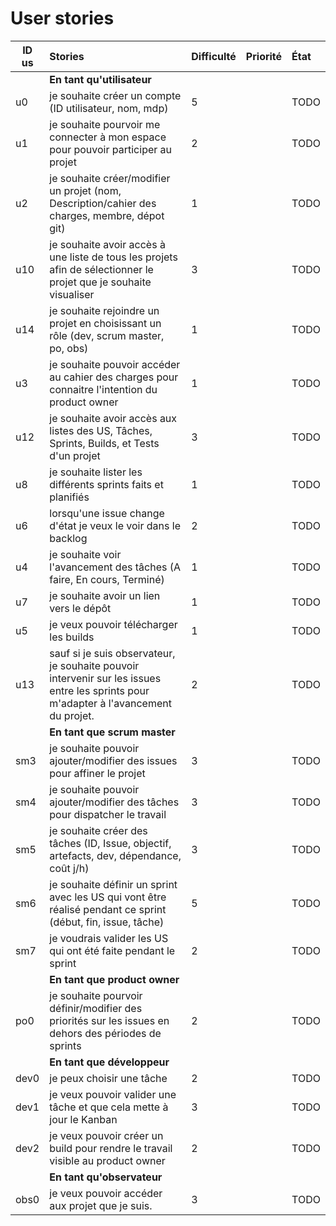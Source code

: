 # User stories

| ID us | Stories | Difficulté | Priorité | État |
|-------|:--------|:-----------|:---------|:-----|
|      | **En tant qu'utilisateur**              |
| u0   | je souhaite créer un compte (ID utilisateur, nom, mdp) |5 | |TODO|
| u1   | je souhaite pourvoir me connecter à mon espace pour pouvoir participer au projet | 2 | |TODO|
| u2   | je souhaite créer/modifier un projet (nom, Description/cahier des charges, membre, dépot git) | 1 | |TODO|
| u10  | je souhaite avoir accès à une liste de tous les projets afin de sélectionner le projet que je souhaite visualiser | 3 | | TODO |
| u14  | je souhaite rejoindre un projet en choisissant un rôle (dev, scrum master, po, obs) | 1 | | TODO|
| u3   | je souhaite pouvoir accéder au cahier des charges pour connaitre l'intention du product owner | 1 | |TODO|
| u12  | je souhaite avoir accès aux listes des US, Tâches, Sprints, Builds, et Tests d'un projet | 3 | | TODO |
| u8   | je souhaite lister les différents sprints faits et planifiés | 1 | |TODO|
| u6   | lorsqu'une issue change d'état je veux le voir dans le backlog | 2 | |TODO|
| u4   | je souhaite voir l'avancement des tâches (A faire, En cours, Terminé) | 1 | |TODO|
| u7   | je souhaite avoir un lien vers le dépôt | 1 | |TODO|
| u5   | je veux pouvoir télécharger les builds | 1 | |TODO|
| u13  | sauf si je suis observateur, je souhaite pouvoir intervenir sur les issues entre les sprints pour m'adapter à l'avancement du projet. | 2 | |TODO|
|      | **En tant que scrum master**            |
| sm3  | je souhaite pouvoir ajouter/modifier des issues pour affiner le projet | 3 | |TODO|
| sm4  | je souhaite pouvoir ajouter/modifier des tâches pour dispatcher le travail | 3 | |TODO|
| sm5  | je souhaite créer des tâches (ID, Issue, objectif, artefacts, dev, dépendance, coût j/h) | 3 | |TODO|
| sm6  | je souhaite définir un sprint avec les US qui vont être réalisé pendant ce sprint (début, fin, issue, tâche) | 5 | |TODO|
| sm7  | je voudrais valider les US qui ont été faite pendant le sprint | 2 | |TODO|
|      | **En tant que product owner**           |
| po0  | je souhaite pourvoir définir/modifier des priorités sur les issues en dehors des périodes de sprints | 2 | |TODO|
|      | **En tant que développeur**             |
| dev0 | je peux choisir une tâche | 2 | |TODO|
| dev1 | je veux pouvoir valider une tâche et que cela mette à jour le Kanban | 3 | |TODO|
| dev2 | je veux pouvoir créer un build pour rendre le travail visible au product owner | 2 | |TODO|
|      | **En tant qu'observateur**              |
| obs0 | je veux pouvoir accéder aux projet que je suis. | 3 | |TODO|
